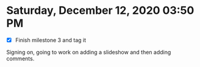 # Saturday, December 12, 2020 03:50 PM
- [x] Finish milestone 3 and tag it 

Signing on, going to work on adding a slideshow and then adding comments.

